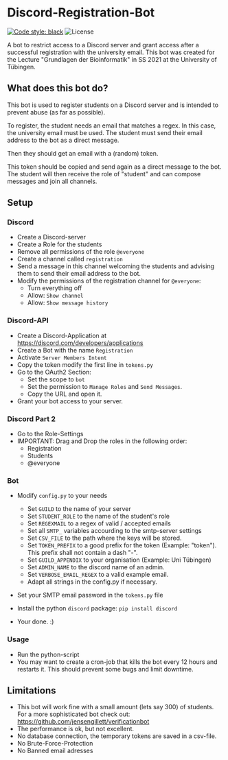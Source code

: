 # Discord-Registration-Bot
[![Code style: black](https://img.shields.io/badge/code%20style-black-000000.svg)](https://github.com/psf/black) 
![License](https://img.shields.io/github/license/not-a-feature/Discord-Registration-Bot)

A bot to restrict access to a Discord server and grant access after a successful registration with the university email.
This bot was created for the Lecture "Grundlagen der Bioinformatik" in SS 2021 at the University of Tübingen.

## What does this bot do?
This bot is used to register students on a Discord server and is intended to prevent abuse (as far as possible).

To register, the student needs an email that matches a regex. In this case, the university email must be used.
The student must send their email address to the bot as a direct message.

Then they should get an email with a (random) token.

This token should be copied and send again as a direct message to the bot.
The student will then receive the role of "student" and can compose messages and join all channels.

## Setup
### Discord
- Create a Discord-server
- Create a Role for the students
- Remove all permissions of the role `@everyone`
- Create a channel called `registration`
- Send a message in this channel welcoming the students and advising them to send their email address to the bot.
- Modify the permissions of the registration channel for `@everyone`:
    - Turn everything off
    - Allow: `Show channel`
    - Allow: `Show message history`

### Discord-API
- Create a Discord-Application at https://discord.com/developers/applications
- Create a Bot with the name `Registration`
- Activate `Server Members Intent`
- Copy the token modify the first line in `tokens.py`
- Go to the OAuth2 Section:
    - Set the scope to `bot`
    - Set the permission to `Manage Roles` and `Send Messages`.
    - Copy the URL and open it. 
- Grant your bot access to your server.

### Discord Part 2
- Go to the Role-Settings
- IMPORTANT: Drag and Drop the roles in the following order:
    - Registration
    - Students
    - @everyone

### Bot
- Modify `config.py` to your needs
    - Set `GUILD` to the name of your server
    - Set `STUDENT_ROLE` to the name of the student's role
    - Set `REGEXMAIL` to a regex of valid / accepted emails
    - Set all `SMTP_` variables accourding to the smtp-server settings
    - Set `CSV_FILE` to the path where the keys will be stored.
    - Set `TOKEN_PREFIX` to a good prefix for the token (Example: "token"). This prefix shall not contain a dash "-".
    - Set `GUILD_APPENDIX` to your organisation (Example: Uni Tübingen) 
    - Set `ADMIN_NAME` to the discord name of an admin.
    - Set `VERBOSE_EMAIL_REGEX` to a valid example email.
    - Adapt all strings in the config.py if necessary.

- Set your SMTP email password in the `tokens.py` file
- Install the python `discord` package: `pip install discord`
- Your done. :)

### Usage
- Run the python-script
- You may want to create a cron-job that kills the bot every 12 hours and restarts it. This should prevent some bugs and limit downtime.

## Limitations
- This bot will work fine with a small amount (lets say 300) of students. For a more sophisticated bot check out:  https://github.com/jensengillett/verificationbot
- The performance is ok, but not excellent.
- No database connection, the temporary tokens are saved in a csv-file.
- No Brute-Force-Protection
- No Banned email adresses